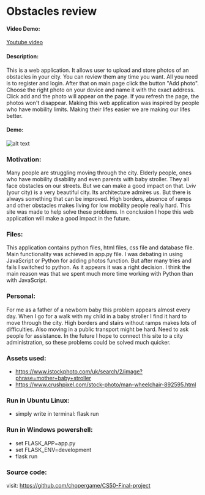 # Obstacles review

#### Video Demo:

[Youtube video](https://youtu.be/6eOx_ZAtYEA)

#### Description:

This is a web application. It allows user to upload and store photos of an obstacles in your city. You can review them any time you want.
All you need is to register and login. After that on main page click the button "Add photo". Choose the right photo on your device and name it
with the exact address. Click add and the photo will appear on the page. If you refresh the page, the photos won't disappear. Making this web application was inspired by people who have mobility limits. Making their lifes easier we are making our lifes better. 

#### Demo:

![alt text](https://github.com/chopergame/CS50-Final-project/blob/main/demo.jpg "JPG")


### Motivation:

Many people are struggling moving through the city. Elderly people, ones who have mobility disability and even parents with baby stroller. They all face obstacles on our streets. But we can make a good impact on that. Lviv (your city) is a very beautiful city. Its architecture admires us. But there is always something that can be improved. High borders, absence of ramps and other obstacles makes living for low mobility people really hard. This site was made to help solve these problems. In conclusion I hope this web application will make a good impact in the future.

### Files:

This application contains python files, html files, css file and database file. Main functionality was achieved in app.py file.
I was debating in using JavaScript or Python for adding photos function. But after many tries and fails I switched to python. 
As it appears it was a right decision. I think the main reason was that we spent much more time working with Python than with JavaScript.

### Personal:

For me as a father of a newborn baby this problem appears almost every day. When I go for a walk with my child in a baby stroller I find it hard to move through the city. High borders and stairs without ramps makes lots of difficulties. Also moving in a public transport might be hard. Need to ask people for assistance. In the future I hope to connect this site to a city administration, so these problems could be solved much quicker.

### Assets used:

* https://www.istockphoto.com/uk/search/2/image?phrase=mother+baby+stroller
* https://www.crushpixel.com/stock-photo/man-wheelchair-892595.html

### Run in Ubuntu Linux:

* simply write in terminal: flask run

### Run in Windows powershell:

* set FLASK_APP=app.py
* set FLASK_ENV=development
* flask run

### Source code:

visit: https://github.com/chopergame/CS50-Final-project
